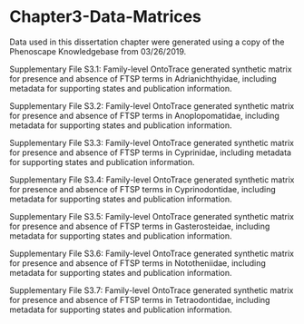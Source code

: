 # Chapter3-Data-Matrices

Data used in this dissertation chapter were generated using a copy of the Phenoscape Knowledgebase from 03/26/2019.



Supplementary File S3.1:	Family-level OntoTrace generated synthetic matrix for presence and absence of FTSP terms in Adrianichthyidae, including metadata for supporting states and publication information.

Supplementary File S3.2:	Family-level OntoTrace generated synthetic matrix for presence and absence of FTSP terms in Anoplopomatidae, including metadata for supporting states and publication information.

Supplementary File S3.3:	Family-level OntoTrace generated synthetic matrix for presence and absence of FTSP terms in Cyprinidae, including metadata for supporting states and publication information.

Supplementary File S3.4:	Family-level OntoTrace generated synthetic matrix for presence and absence of FTSP terms in Cyprinodontidae, including metadata for supporting states and publication information.

Supplementary File S3.5:	Family-level OntoTrace generated synthetic matrix for presence and absence of FTSP terms in Gasterosteidae, including metadata for supporting states and publication information.

Supplementary File S3.6:	Family-level OntoTrace generated synthetic matrix for presence and absence of FTSP terms in Nototheniidae, including metadata for supporting states and publication information.

Supplementary File S3.7:	Family-level OntoTrace generated synthetic matrix for presence and absence of FTSP terms in Tetraodontidae, including metadata for supporting states and publication information.
